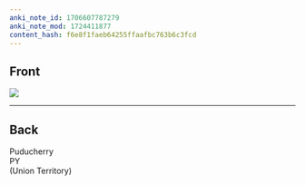 ```yaml
---
anki_note_id: 1706607787279
anki_note_mod: 1724411877
content_hash: f6e8f1faeb64255ffaafbc763b6c3fcd
---
```


## Front

![](PY.png)

<hr/>

## Back

Puducherry  
PY  
(Union Territory)